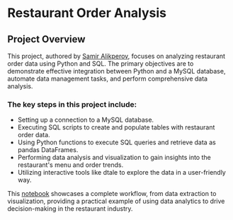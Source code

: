 # Restaurant Order Analysis
## Project Overview
This project, authored by [Samir Alikperov](https://www.linkedin.com/in/samiralikperov/), focuses on analyzing restaurant order data using Python and SQL. The primary objectives are to demonstrate effective integration between Python and a MySQL database, automate data management tasks, and perform comprehensive data analysis.

### The key steps in this project include:

- Setting up a connection to a MySQL database.
- Executing SQL scripts to create and populate tables with restaurant order data.
- Using Python functions to execute SQL queries and retrieve data as pandas DataFrames.
- Performing data analysis and visualization to gain insights into the restaurant's menu and order trends.
- Utilizing interactive tools like dtale to explore the data in a user-friendly way.

This [notebook](MA_Restaurant_Order_Analysis.ipynb) showcases a complete workflow, from data extraction to visualization, providing a practical example of using data analytics to drive decision-making in the restaurant industry.
